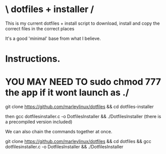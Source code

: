 # \\ dotfiles + installer /

This is my current dotfiles + install script to download, install and copy the correct files in the correct places

It's a good 'minimal' base from what I believe.

# Instructions.

# YOU MAY NEED TO sudo chmod 777 the app if it wont launch as ./

git clone https://github.com/marleylinux/dotfiles && cd dotfiles-installer

then gcc dotfilesinstaller.c -o DotfilesInstaller && ./DotfilesInstaller
(there is a precompiled version included)

We can also chain the commands together at once.

git clone https://github.com/marleylinux/dotfiles && cd dotfiles && gcc dotfilesinstaller.c -o DotfilesInstaller && ./DotfilesInstaller
